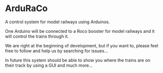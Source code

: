 # ArduRaCo
A control system for model railways using Arduinos.

One Arduino will be connected to a Roco booster for model railways and it will control the trains through it.

We are right at the beginning of development, but if you want to, please feel free to follow and help us by searching for issues...

In future this system should be able to show you where the trains are on their track by using a GUI and much more...
